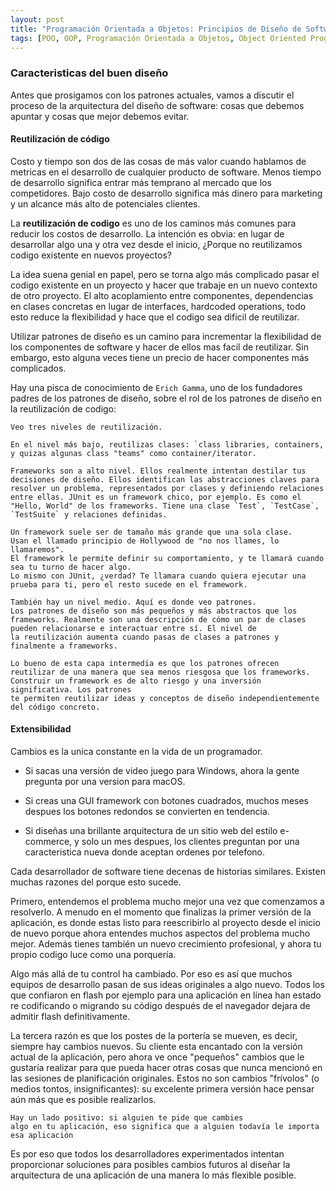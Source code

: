 ```yaml
---
layout: post
title: "Programación Orientada a Objetos: Principios de Diseño de Software"
tags: [POO, OOP, Programación Orientada a Objetos, Object Oriented Programming, Software Design Principles]
---
```


### Caracteristicas del buen diseño

Antes que prosigamos con los patrones actuales, vamos a discutir
el proceso de la arquitectura del diseño de software: cosas que debemos apuntar y cosas que mejor debemos evitar.

#### Reutilización de código

Costo y tiempo son dos de las cosas de más valor cuando hablamos de metricas en el desarrollo de cualquier producto de software. Menos tiempo de desarrollo significa entrar más temprano al mercado que los competidores.
Bajo costo de desarrollo significa más dinero para marketing y un alcance más alto de potenciales clientes.

La **reutilización de codigo** es uno de los caminos más comunes para reducir los costos de desarrollo. La intención es obvia: en lugar de desarrollar algo una y otra vez desde el inicio, ¿Porque no reutilizamos codigo existente en nuevos proyectos?

La idea suena genial en papel, pero se torna algo más complicado pasar el codigo existente en un proyecto y hacer que trabaje en un nuevo contexto de otro proyecto. El alto acoplamiento entre componentes, dependencias en clases concretas en lugar de interfaces, hardcoded operations, todo esto reduce la flexibilidad y hace que el codigo sea dificil de reutilizar.

Utilizar patrones de diseño es un camino para incrementar la flexibilidad de los componentes de software y hacer de ellos mas facil de reutilizar. Sin embargo, esto alguna veces tiene un precio de hacer componentes más complicados.

Hay una pisca de conocimiento de `Erich Gamma`, uno de los fundadores padres de los patrones de diseño, sobre el rol de los patrones de diseño en la reutilización de codigo:


```
Veo tres niveles de reutilización.

En el nivel más bajo, reutilizas clases: `class libraries, containers, y quizas algunas class "teams" como container/iterator.

Frameworks son a alto nivel. Ellos realmente intentan destilar tus decisiones de diseño. Ellos identifican las abstracciones claves para resolver un problema, representados por clases y definiendo relaciones entre ellas. JUnit es un framework chico, por ejemplo. Es como el "Hello, World" de los frameworks. Tiene una clase `Test`, `TestCase`, `TestSuite` y relaciones definidas.

Un framework suele ser de tamaño más grande que una sola clase.
Usan el llamado principio de Hollywood de "no nos llames, lo llamaremos".
El framework le permite definir su comportamiento, y te llamará cuando sea tu turno de hacer algo.
Lo mismo con JUnit, ¿verdad? Te llamara cuando quiera ejecutar una prueba para ti, pero el resto sucede en el framework.

También hay un nivel medio. Aquí es donde veo patrones.
Los patrones de diseño son más pequeños y más abstractos que los frameworks. Realmente son una descripción de cómo un par de clases pueden relacionarse e interactuar entre sí. El nivel de
la reutilización aumenta cuando pasas de clases a patrones y finalmente a frameworks.

Lo bueno de esta capa intermedia es que los patrones ofrecen
reutilizar de una manera que sea menos riesgosa que los frameworks. Construir un framework es de alto riesgo y una inversión significativa. Los patrones
te permiten reutilizar ideas y conceptos de diseño independientemente del código concreto.

```

#### Extensibilidad

Cambios es la unica constante en la vida de un programador.

- Si sacas una versión de video juego para Windows, ahora la gente pregunta por una version para macOS.

- Si creas una GUI framework con botones cuadrados, muchos meses despues los botones redondos se convierten en tendencia.

- Si diseñas una brillante arquitectura de un sitio web del estilo e-commerce, y solo un mes despues, los clientes preguntan por una caracteristica nueva donde aceptan ordenes por telefono.

Cada desarrollador de software tiene decenas de historias similares. Existen muchas razones del porque esto sucede.

Primero, entendemos el problema mucho mejor una vez que comenzamos a resolverlo. A menudo en el momento que finalizas la primer versión de la aplicación, es donde estas listo para reescribirlo al proyecto desde el inicio de nuevo porque ahora entendes muchos aspectos del problema mucho mejor.
Además tienes también un nuevo crecimiento profesional, y ahora tu propio codigo luce como una porquería.

Algo más allá de tu control ha cambiado. Por eso es así que muchos equipos de desarrollo pasan de sus ideas originales a algo
nuevo. Todos los que confiaron en flash por ejemplo para una aplicación en línea
han estado re codificando o migrando su código después de
el navegador dejara de admitir flash definitivamente.

La tercera razón es que los postes de la portería se mueven, es decir, siempre hay cambios nuevos. Su cliente esta
encantado con la versión actual de la aplicación, pero ahora
ve once "pequeños" cambios que le gustaría realizar para que pueda hacer otras cosas que nunca mencionó en las sesiones de planificación originales. Estos
no son cambios "frívolos" (o medios tontos, insignificantes): su excelente primera versión hace pensar aún más que es posible realizarlos.

```
Hay un lado positivo: si alguien te pide que cambies
algo en tu aplicación, eso significa que a alguien todavía le importa esa aplicación
```

Es por eso que todos los desarrolladores experimentados intentan proporcionar soluciones para posibles
cambios futuros al diseñar la arquitectura de una aplicación de una manera lo más flexible posible.
